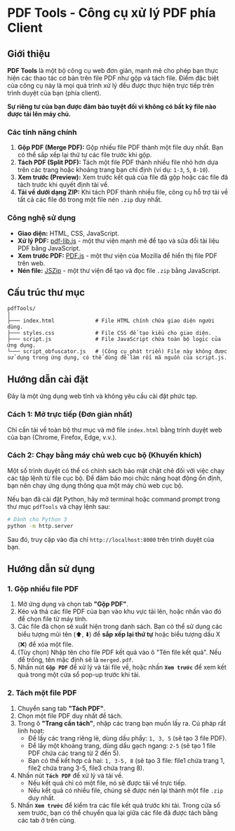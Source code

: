 # PDF Tools - Công cụ xử lý PDF phía Client

## Giới thiệu

**PDF Tools** là một bộ công cụ web đơn giản, mạnh mẽ cho phép bạn thực hiện các thao tác cơ bản trên file PDF như gộp và tách file. Điểm đặc biệt của công cụ này là mọi quá trình xử lý đều được thực hiện trực tiếp trên trình duyệt của bạn (phía client).

**Sự riêng tư của bạn được đảm bảo tuyệt đối vì không có bất kỳ file nào được tải lên máy chủ.**

### Các tính năng chính

1.  **Gộp PDF (Merge PDF):** Gộp nhiều file PDF thành một file duy nhất. Bạn có thể sắp xếp lại thứ tự các file trước khi gộp.
2.  **Tách PDF (Split PDF):** Tách một file PDF thành nhiều file nhỏ hơn dựa trên các trang hoặc khoảng trang bạn chỉ định (ví dụ: `1-3`, `5`, `8-10`).
3.  **Xem trước (Preview):** Xem trước kết quả của file đã gộp hoặc các file đã tách trước khi quyết định tải về.
4.  **Tải về dưới dạng ZIP:** Khi tách PDF thành nhiều file, công cụ hỗ trợ tải về tất cả các file đó trong một file nén `.zip` duy nhất.

### Công nghệ sử dụng

*   **Giao diện:** HTML, CSS, JavaScript.
*   **Xử lý PDF:** [pdf-lib.js](https://pdf-lib.js.org/) - một thư viện mạnh mẽ để tạo và sửa đổi tài liệu PDF bằng JavaScript.
*   **Xem trước PDF:** [PDF.js](https://mozilla.github.io/pdf.js/) - một thư viện của Mozilla để hiển thị file PDF trên web.
*   **Nén file:** [JSZip](https://stuk.github.io/jszip/) - một thư viện để tạo và đọc file `.zip` bằng JavaScript.

## Cấu trúc thư mục

```
pdfTools/
│
├─── index.html             # File HTML chính chứa giao diện người dùng.
├─── styles.css             # File CSS để tạo kiểu cho giao diện.
├─── script.js              # File JavaScript chứa toàn bộ logic của ứng dụng.
└─── script_obfuscator.js   # (Công cụ phát triển) File này không được sử dụng trong ứng dụng, có thể dùng để làm rối mã nguồn của script.js.
```

## Hướng dẫn cài đặt

Đây là một ứng dụng web tĩnh và không yêu cầu cài đặt phức tạp.

### Cách 1: Mở trực tiếp (Đơn giản nhất)

Chỉ cần tải về toàn bộ thư mục và mở file `index.html` bằng trình duyệt web của bạn (Chrome, Firefox, Edge, v.v.).

### Cách 2: Chạy bằng máy chủ web cục bộ (Khuyến khích)

Một số trình duyệt có thể có chính sách bảo mật chặt chẽ đối với việc chạy các tập lệnh từ file cục bộ. Để đảm bảo mọi chức năng hoạt động ổn định, bạn nên chạy ứng dụng thông qua một máy chủ web cục bộ.

Nếu bạn đã cài đặt Python, hãy mở terminal hoặc command prompt trong thư mục `pdfTools` và chạy lệnh sau:

```sh
# Dành cho Python 3
python -m http.server
```

Sau đó, truy cập vào địa chỉ `http://localhost:8000` trên trình duyệt của bạn.

## Hướng dẫn sử dụng

### 1. Gộp nhiều file PDF

1.  Mở ứng dụng và chọn tab **"Gộp PDF"**.
2.  Kéo và thả các file PDF của bạn vào khu vực tải lên, hoặc nhấn vào đó để chọn file từ máy tính.
3.  Các file đã chọn sẽ xuất hiện trong danh sách. Bạn có thể sử dụng các biểu tượng mũi tên (⬆️, ⬇️) để **sắp xếp lại thứ tự** hoặc biểu tượng dấu X (❌) để xóa một file.
4.  (Tùy chọn) Nhập tên cho file PDF kết quả vào ô "Tên file kết quả". Nếu để trống, tên mặc định sẽ là `merged.pdf`.
5.  Nhấn nút **`Gộp PDF`** để xử lý và tải file về, hoặc nhấn **`Xem trước`** để xem kết quả trong một cửa sổ pop-up trước khi tải.

### 2. Tách một file PDF

1.  Chuyển sang tab **"Tách PDF"**.
2.  Chọn một file PDF duy nhất để tách.
3.  Trong ô **"Trang cần tách"**, nhập các trang bạn muốn lấy ra. Cú pháp rất linh hoạt:
    *   Để lấy các trang riêng lẻ, dùng dấu phẩy: `1, 3, 5` (sẽ tạo 3 file PDF).
    *   Để lấy một khoảng trang, dùng dấu gạch ngang: `2-5` (sẽ tạo 1 file PDF chứa các trang từ 2 đến 5).
    *   Bạn có thể kết hợp cả hai: `1, 3-5, 8` (sẽ tạo 3 file: file1 chứa trang 1, file2 chứa trang 3-5, file3 chứa trang 8).
4.  Nhấn nút **`Tách PDF`** để xử lý và tải về.
    *   Nếu kết quả chỉ có một file, nó sẽ được tải về trực tiếp.
    *   Nếu kết quả có nhiều file, chúng sẽ được nén lại thành một file `.zip` duy nhất.
5.  Nhấn **`Xem trước`** để kiểm tra các file kết quả trước khi tải. Trong cửa sổ xem trước, bạn có thể chuyển qua lại giữa các file đã được tách bằng các tab ở trên cùng.
